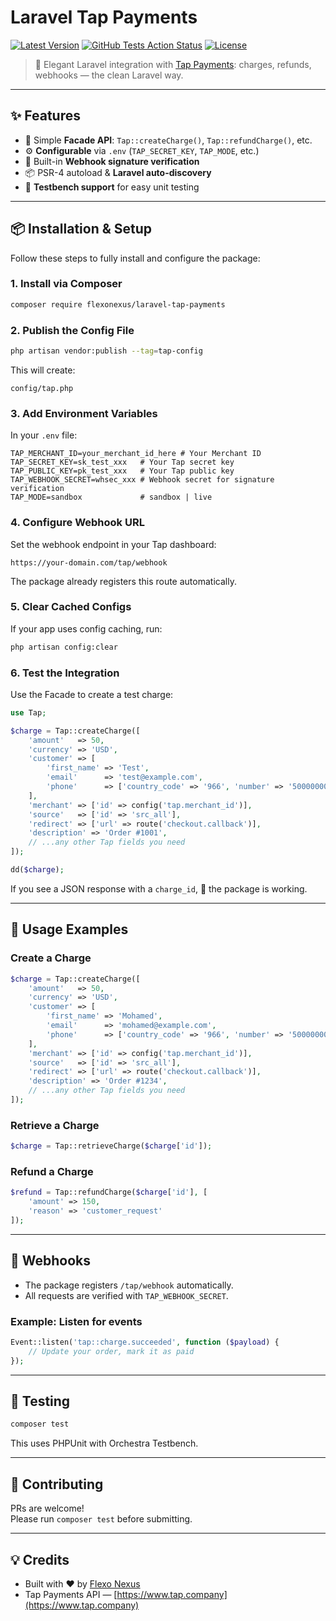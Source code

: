 # Laravel Tap Payments

[![Latest Version](https://img.shields.io/packagist/v/flexo/laravel-tap-payments.svg?style=flat-square)](https://packagist.org/packages/flexo/laravel-tap-payments)
[![GitHub Tests Action Status](https://img.shields.io/github/actions/workflow/status/flexo-nexus/laravel-tap-payments/tests.yml?branch=main&label=tests&style=flat-square)](https://github.com/flexo-nexus/laravel-tap-payments/actions)
[![License](https://img.shields.io/badge/license-MIT-blue.svg?style=flat-square)](#-license)

> 🚀 Elegant Laravel integration with [Tap Payments](https://www.tap.company/): charges, refunds, webhooks — the clean Laravel way.

---

## ✨ Features

- 🔑 Simple **Facade API**: `Tap::createCharge()`, `Tap::refundCharge()`, etc.
- ⚙️ **Configurable** via `.env` (`TAP_SECRET_KEY`, `TAP_MODE`, etc.)
- 🔔 Built-in **Webhook signature verification**
- 📦 PSR-4 autoload & **Laravel auto-discovery**
- 🧪 **Testbench support** for easy unit testing

---

## 📦 Installation & Setup

Follow these steps to fully install and configure the package:

### 1. Install via Composer
```bash
composer require flexonexus/laravel-tap-payments
```

### 2. Publish the Config File
```bash
php artisan vendor:publish --tag=tap-config
```
This will create:
```
config/tap.php
```

### 3. Add Environment Variables
In your `.env` file:

```dotenv
TAP_MERCHANT_ID=your_merchant_id_here # Your Merchant ID
TAP_SECRET_KEY=sk_test_xxx   # Your Tap secret key
TAP_PUBLIC_KEY=pk_test_xxx   # Your Tap public key
TAP_WEBHOOK_SECRET=whsec_xxx # Webhook secret for signature verification
TAP_MODE=sandbox             # sandbox | live
```

### 4. Configure Webhook URL
Set the webhook endpoint in your Tap dashboard:

```
https://your-domain.com/tap/webhook
```

The package already registers this route automatically.

### 5. Clear Cached Configs
If your app uses config caching, run:

```bash
php artisan config:clear
```

### 6. Test the Integration
Use the Facade to create a test charge:

```php
use Tap;

$charge = Tap::createCharge([
    'amount'   => 50,
    'currency' => 'USD',
    'customer' => [
        'first_name' => 'Test',
        'email'      => 'test@example.com',
        'phone'      => ['country_code' => '966', 'number' => '500000000'],
    ],
    'merchant' => ['id' => config('tap.merchant_id')],
    'source'   => ['id' => 'src_all'],
    'redirect' => ['url' => route('checkout.callback')],
    'description' => 'Order #1001',
    // ...any other Tap fields you need
]);

dd($charge);
```

If you see a JSON response with a `charge_id`, 🎉 the package is working.

---

## 🚀 Usage Examples

### Create a Charge
```php
$charge = Tap::createCharge([
    'amount'   => 50,
    'currency' => 'USD',
    'customer' => [
        'first_name' => 'Mohamed',
        'email'      => 'mohamed@example.com',
        'phone'      => ['country_code' => '966', 'number' => '500000000'],
    ],
    'merchant' => ['id' => config('tap.merchant_id')],
    'source'   => ['id' => 'src_all'],
    'redirect' => ['url' => route('checkout.callback')],
    'description' => 'Order #1234',
    // ...any other Tap fields you need
]);
```

### Retrieve a Charge
```php
$charge = Tap::retrieveCharge($charge['id']);
```

### Refund a Charge
```php
$refund = Tap::refundCharge($charge['id'], [
    'amount' => 150,
    'reason' => 'customer_request'
]);
```

---

## 🔔 Webhooks

- The package registers `/tap/webhook` automatically.
- All requests are verified with `TAP_WEBHOOK_SECRET`.

### Example: Listen for events
```php
Event::listen('tap::charge.succeeded', function ($payload) {
    // Update your order, mark it as paid
});
```

---

## 🧪 Testing

```bash
composer test
```

This uses PHPUnit with Orchestra Testbench.

---

## 🤝 Contributing

PRs are welcome!  
Please run `composer test` before submitting.

---

## 💡 Credits

- Built with ❤️ by [Flexo Nexus](https://flexonexus.com)
- Tap Payments API — [https://www.tap.company](https://www.tap.company)
